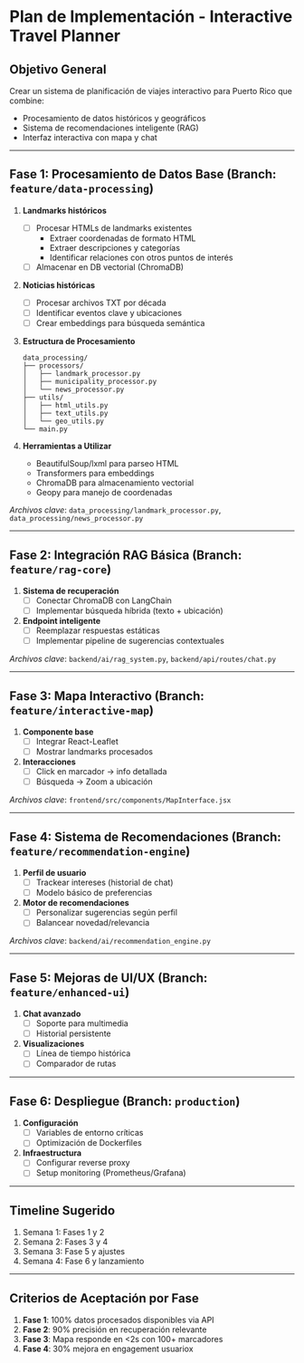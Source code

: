 # Plan de Implementación - Interactive Travel Planner

## Objetivo General
Crear un sistema de planificación de viajes interactivo para Puerto Rico que combine:
- Procesamiento de datos históricos y geográficos
- Sistema de recomendaciones inteligente (RAG)
- Interfaz interactiva con mapa y chat

---

## Fase 1: Procesamiento de Datos Base (Branch: `feature/data-processing`)
1. **Landmarks históricos**
   - [ ] Procesar HTMLs de landmarks existentes
     - Extraer coordenadas de formato HTML
     - Extraer descripciones y categorías
     - Identificar relaciones con otros puntos de interés
   - [ ] Almacenar en DB vectorial (ChromaDB)

2. **Noticias históricas**
   - [ ] Procesar archivos TXT por década
   - [ ] Identificar eventos clave y ubicaciones
   - [ ] Crear embeddings para búsqueda semántica

3. **Estructura de Procesamiento**
   ```
   data_processing/
   ├── processors/
   │   ├── landmark_processor.py
   │   ├── municipality_processor.py
   │   └── news_processor.py
   ├── utils/
   │   ├── html_utils.py
   │   ├── text_utils.py
   │   └── geo_utils.py
   └── main.py
   ```

4. **Herramientas a Utilizar**
   - BeautifulSoup/lxml para parseo HTML
   - Transformers para embeddings
   - ChromaDB para almacenamiento vectorial
   - Geopy para manejo de coordenadas

*Archivos clave*: 
`data_processing/landmark_processor.py`, 
`data_processing/news_processor.py`

---

## Fase 2: Integración RAG Básica (Branch: `feature/rag-core`)
1. **Sistema de recuperación**
   - [ ] Conectar ChromaDB con LangChain
   - [ ] Implementar búsqueda híbrida (texto + ubicación)

2. **Endpoint inteligente**
   - [ ] Reemplazar respuestas estáticas
   - [ ] Implementar pipeline de sugerencias contextuales

*Archivos clave*: 
`backend/ai/rag_system.py`, 
`backend/api/routes/chat.py`

---

## Fase 3: Mapa Interactivo (Branch: `feature/interactive-map`)
1. **Componente base**
   - [ ] Integrar React-Leaflet
   - [ ] Mostrar landmarks procesados

2. **Interacciones**
   - [ ] Click en marcador → info detallada
   - [ ] Búsqueda → Zoom a ubicación

*Archivos clave*: 
`frontend/src/components/MapInterface.jsx`

---

## Fase 4: Sistema de Recomendaciones (Branch: `feature/recommendation-engine`)
1. **Perfil de usuario**
   - [ ] Trackear intereses (historial de chat)
   - [ ] Modelo básico de preferencias

2. **Motor de recomendaciones**
   - [ ] Personalizar sugerencias según perfil
   - [ ] Balancear novedad/relevancia

*Archivos clave*: 
`backend/ai/recommendation_engine.py`

---

## Fase 5: Mejoras de UI/UX (Branch: `feature/enhanced-ui`)
1. **Chat avanzado**
   - [ ] Soporte para multimedia
   - [ ] Historial persistente

2. **Visualizaciones**
   - [ ] Línea de tiempo histórica
   - [ ] Comparador de rutas

---

## Fase 6: Despliegue (Branch: `production`)
1. **Configuración**
   - [ ] Variables de entorno críticas
   - [ ] Optimización de Dockerfiles

2. **Infraestructura**
   - [ ] Configurar reverse proxy
   - [ ] Setup monitoring (Prometheus/Grafana)

---

## Timeline Sugerido
1. Semana 1: Fases 1 y 2
2. Semana 2: Fases 3 y 4
3. Semana 3: Fase 5 y ajustes
4. Semana 4: Fase 6 y lanzamiento

---

## Criterios de Aceptación por Fase
1. **Fase 1**: 100% datos procesados disponibles via API
2. **Fase 2**: 90% precisión en recuperación relevante
3. **Fase 3**: Mapa responde en <2s con 100+ marcadores
4. **Fase 4**: 30% mejora en engagement usuariox 
